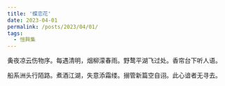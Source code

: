 ```yaml
---
title: '蝶恋花'
date: 2023-04-01
permalink: /posts/2023/04/01/
tags:
  - 愷興集
---
```


夤夜凉云伤物序。每遇清明，烟柳濛春雨。野鹜平湖飞过处。香帘台下听人语。

船系洲头行陌路。煮酒江湖，失意添霜缕。搦管新篇空自诩。此心谙者无寻去。

<!-- Headings are cool
======

You can have many headings
======

Aren't headings cool?
------ -->